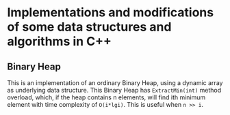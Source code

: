 # Implementations and modifications of some data structures and algorithms in C++

## Binary Heap

This is an implementation of an ordinary Binary Heap, using a dynamic array as underlying data structure. This Binary 
Heap has `ExtractMin(int)` method overload, which, if the heap contains n elements, will find ith minimum element with 
time complexity of `O(i*lgi)`. This is useful when `n >> i`.